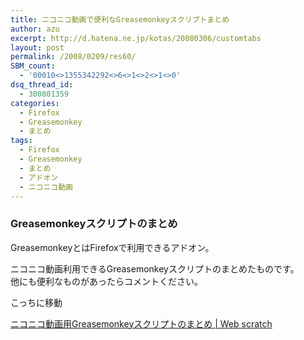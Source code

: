 ```yaml
---
title: ニコニコ動画で便利なGreasemonkeyスクリプトまとめ
author: azu
excerpt: http://d.hatena.ne.jp/kotas/20080306/customtabs
layout: post
permalink: /2008/0209/res60/
SBM_count:
  - '00010<>1355342292<>6<>1<>2<>1<>0'
dsq_thread_id:
  - 300801359
categories:
  - Firefox
  - Greasemonkey
  - まとめ
tags:
  - Firefox
  - Greasemonkey
  - まとめ
  - アドオン
  - ニコニコ動画
---
```

<h3 class="gm_ldrize_odd" id="content_1_6">
  Greasemonkeyスクリプトのまとめ
</h3>

GreasemonkeyとはFirefoxで利用できるアドオン。

ニコニコ動画利用できるGreasemonkeyスクリプトのまとめたものです。  
他にも便利なものがあったらコメントください。

こっちに移動

[ニコニコ動画用Greasemonkeyスクリプトのまとめ | Web scratch][1]

 [1]: ../wiki/niconico_greasemonkey/